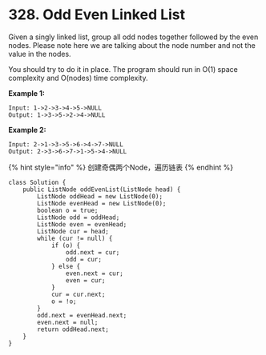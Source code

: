 # 328. Odd Even Linked List

Given a singly linked list, group all odd nodes together followed by the even nodes. Please note here we are talking about the node number and not the value in the nodes.

You should try to do it in place. The program should run in O\(1\) space complexity and O\(nodes\) time complexity.

**Example 1:**

```text
Input: 1->2->3->4->5->NULL
Output: 1->3->5->2->4->NULL
```

**Example 2:**

```text
Input: 2->1->3->5->6->4->7->NULL
Output: 2->3->6->7->1->5->4->NULL
```

{% hint style="info" %}
创建奇偶两个Node，遍历链表
{% endhint %}

```text
class Solution {
    public ListNode oddEvenList(ListNode head) {
        ListNode oddHead = new ListNode(0);
        ListNode evenHead = new ListNode(0);
        boolean o = true;
        ListNode odd = oddHead;
        ListNode even = evenHead;
        ListNode cur = head;
        while (cur != null) {
            if (o) {
                odd.next = cur;
                odd = cur;
            } else {
                even.next = cur;
                even = cur;          
            }
            cur = cur.next;
            o = !o;
        }
        odd.next = evenHead.next;
        even.next = null;
        return oddHead.next;
    }
}
```



